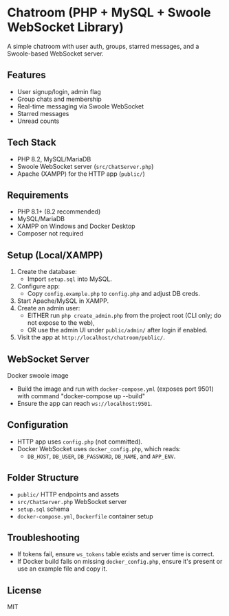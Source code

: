 # Chatroom (PHP + MySQL + Swoole WebSocket Library)

A simple chatroom with user auth, groups, starred messages, and a Swoole-based WebSocket server.

## Features
- User signup/login, admin flag
- Group chats and membership
- Real-time messaging via Swoole WebSocket
- Starred messages
- Unread counts

## Tech Stack
- PHP 8.2, MySQL/MariaDB
- Swoole WebSocket server (`src/ChatServer.php`)
- Apache (XAMPP) for the HTTP app (`public/`)

## Requirements
- PHP 8.1+ (8.2 recommended)
- MySQL/MariaDB
- XAMPP on Windows and Docker Desktop
- Composer not required

## Setup (Local/XAMPP)
1. Create the database:
   - Import `setup.sql` into MySQL.
2. Configure app:
   - Copy `config.example.php` to `config.php` and adjust DB creds.
3. Start Apache/MySQL in XAMPP.
4. Create an admin user:
   - EITHER run `php create_admin.php` from the project root (CLI only; do not expose to the web),
   - OR use the admin UI under `public/admin/` after login if enabled.
5. Visit the app at `http://localhost/chatroom/public/`.

## WebSocket Server
Docker swoole image
  - Build the image and run with `docker-compose.yml` (exposes port 9501) with command "docker-compose up --build"
  - Ensure the app can reach `ws://localhost:9501`.

## Configuration
- HTTP app uses `config.php` (not committed).
- Docker WebSocket uses `docker_config.php`, which reads:
  - `DB_HOST`, `DB_USER`, `DB_PASSWORD`, `DB_NAME`, and `APP_ENV`.

## Folder Structure
- `public/` HTTP endpoints and assets
- `src/ChatServer.php` WebSocket server
- `setup.sql` schema
- `docker-compose.yml`, `Dockerfile` container setup

## Troubleshooting
- If tokens fail, ensure `ws_tokens` table exists and server time is correct.
- If Docker build fails on missing `docker_config.php`, ensure it's present or use an example file and copy it.

## License
MIT